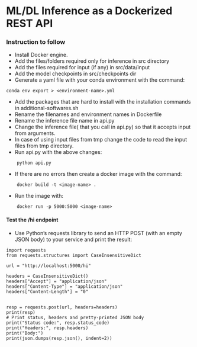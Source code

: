 # ML/DL Inference as a Dockerized REST API
### Instruction to follow

* Install Docker engine.
*   Add the files/folders required only for inference in src directory
* Add the files required for input (if any) in src/data/input 
* Add the model checkpoints in src/checkpoints dir
* Generate a yaml file with your conda environment with the command:
```
conda env export > <environment-name>.yml
```
* Add the packages that are hard to install with the installation commands in additional-softwares.sh
* Rename the filenames and environment names in Dockerfile
* Rename the inference file name in api.py
* Change the inference file( that you call in api.py) so that it accepts input from arguments.
* In case of using input files from tmp change the code to read the input files from tmp directory.
* Run api.py with the above changes:
```
    python api.py
```
* If there are no errors then create a docker image with the command:
```
    docker build -t <image-name> .
```
* Run the image with:
```
    docker run -p 5000:5000 <image-name> 
```
#### Test the /hi endpoint
* Use Python’s requests library to send an HTTP POST (with an empty JSON body) to your service and print the result:
```
import requests
from requests.structures import CaseInsensitiveDict

url = "http://localhost:5000/hi"

headers = CaseInsensitiveDict()
headers["Accept"] = "application/json"
headers["Content-Type"] = "application/json"
headers["Content-Length"] = "0"


resp = requests.post(url, headers=headers)
print(resp)
# Print status, headers and pretty-printed JSON body
print("Status code:", resp.status_code)
print("Headers:", resp.headers)
print("Body:")
print(json.dumps(resp.json(), indent=2))
```
